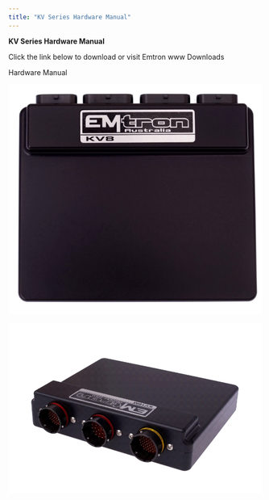 ```yaml
---
title: "KV Series Hardware Manual"
---
```


**KV Series Hardware Manual**


Click the link below to download or visit Emtron www Downloads


Hardware Manual

[![Image](</img/NewItem570.png>)](<https://emtron.world/download/2538/> "target=\"\_blank\"")


[![Image](</img/NewItem569.png>)](<https://emtron.world/download/2538/> "target=\"\_blank\"")

